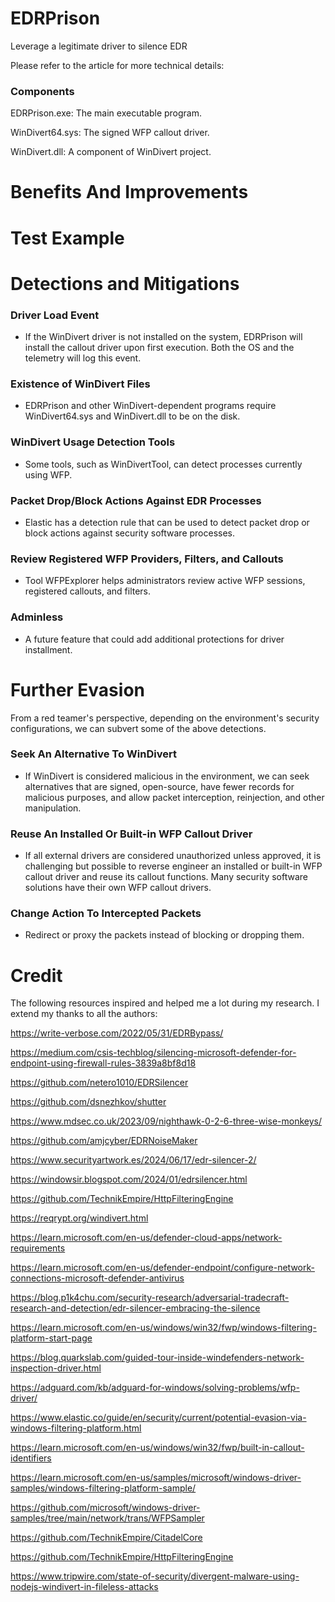 # EDRPrison
Leverage a legitimate driver to silence EDR

Please refer to the article for more technical details: 

### Components

EDRPrison.exe: The main executable program. 

WinDivert64.sys: The signed WFP callout driver.

WinDivert.dll: A component of WinDivert project.


# Benefits And Improvements


# Test Example




# Detections and Mitigations

### Driver Load Event
- If the WinDivert driver is not installed on the system, EDRPrison will install the callout driver upon first execution. Both the OS and the telemetry will log this event.

### Existence of WinDivert Files
- EDRPrison and other WinDivert-dependent programs require WinDivert64.sys and WinDivert.dll to be on the disk.

### WinDivert Usage Detection Tools
- Some tools, such as WinDivertTool, can detect processes currently using WFP.

### Packet Drop/Block Actions Against EDR Processes
- Elastic has a detection rule that can be used to detect packet drop or block actions against security software processes.

### Review Registered WFP Providers, Filters, and Callouts
- Tool WFPExplorer helps administrators review active WFP sessions, registered callouts, and filters.

### Adminless
- A future feature that could add additional protections for driver installment.

# Further Evasion
From a red teamer's perspective, depending on the environment's security configurations, we can subvert some of the above detections.

### Seek An Alternative To WinDivert
- If WinDivert is considered malicious in the environment, we can seek alternatives that are signed, open-source, have fewer records for malicious purposes, and allow packet interception, reinjection, and other manipulation.

### Reuse An Installed Or Built-in WFP Callout Driver
- If all external drivers are considered unauthorized unless approved, it is challenging but possible to reverse engineer an installed or built-in WFP callout driver and reuse its callout functions. Many security software solutions have their own WFP callout drivers.

### Change Action To Intercepted Packets
- Redirect or proxy the packets instead of blocking or dropping them.

 


# Credit

The following resources inspired and helped me a lot during my research. I extend my thanks to all the authors:

https://write-verbose.com/2022/05/31/EDRBypass/ 

https://medium.com/csis-techblog/silencing-microsoft-defender-for-endpoint-using-firewall-rules-3839a8bf8d18 

https://github.com/netero1010/EDRSilencer 

https://github.com/dsnezhkov/shutter 

https://www.mdsec.co.uk/2023/09/nighthawk-0-2-6-three-wise-monkeys/ 

https://github.com/amjcyber/EDRNoiseMaker 

https://www.securityartwork.es/2024/06/17/edr-silencer-2/ 

https://windowsir.blogspot.com/2024/01/edrsilencer.html 

https://github.com/TechnikEmpire/HttpFilteringEngine 

https://reqrypt.org/windivert.html 

https://learn.microsoft.com/en-us/defender-cloud-apps/network-requirements

https://learn.microsoft.com/en-us/defender-endpoint/configure-network-connections-microsoft-defender-antivirus 

https://blog.p1k4chu.com/security-research/adversarial-tradecraft-research-and-detection/edr-silencer-embracing-the-silence 

https://learn.microsoft.com/en-us/windows/win32/fwp/windows-filtering-platform-start-page 

https://blog.quarkslab.com/guided-tour-inside-windefenders-network-inspection-driver.html

https://adguard.com/kb/adguard-for-windows/solving-problems/wfp-driver/ 

https://www.elastic.co/guide/en/security/current/potential-evasion-via-windows-filtering-platform.html 

https://learn.microsoft.com/en-us/windows/win32/fwp/built-in-callout-identifiers 

https://learn.microsoft.com/en-us/samples/microsoft/windows-driver-samples/windows-filtering-platform-sample/ 

https://github.com/microsoft/windows-driver-samples/tree/main/network/trans/WFPSampler 

https://github.com/TechnikEmpire/CitadelCore 

https://github.com/TechnikEmpire/HttpFilteringEngine 

https://www.tripwire.com/state-of-security/divergent-malware-using-nodejs-windivert-in-fileless-attacks 
